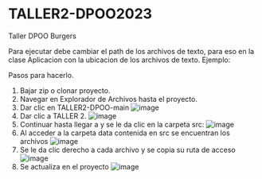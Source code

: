 # TALLER2-DPOO2023
Taller DPOO Burgers

Para ejecutar debe cambiar el path de los archivos de texto, para eso en la clase Aplicacion con la ubicacion de los archivos de texto.
Ejemplo:


Pasos para hacerlo.
1. Bajar zip o clonar proyecto.
2. Navegar en Explorador de Archivos hasta el proyecto.
3. Dar clic en TALLER2-DPOO-main
 ![image](https://github.com/SofRozo/Taller6-Dpoo/assets/111070857/641a03ec-e5b8-4356-b20a-6b82247cb0f3)
4. Dar clic a TALLER 2.
   ![image](https://github.com/SofRozo/Taller6-Dpoo/assets/111070857/ec4dcbac-5af9-4a14-9b55-4fffb178c026)
5. Continuar hasta llegar a y se le da clic en la carpeta src:
 ![image](https://github.com/SofRozo/Taller6-Dpoo/assets/111070857/87b80baa-6d4f-45b1-9207-db564581a1b8)
6. Al acceder a la carpeta data contenida en src se encuentran los archivos
 ![image](https://github.com/SofRozo/Taller6-Dpoo/assets/111070857/6c6585b5-311b-45c1-bbca-7523e323eb4d)
7. Se le da clic derecho a cada archivo y se copia su ruta de acceso
 ![image](https://github.com/SofRozo/Taller6-Dpoo/assets/111070857/18db1619-9875-4e42-8ac2-6f51c28a1338)
8. Se actualiza en el proyecto
 ![image](https://github.com/SofRozo/Taller6-Dpoo/assets/111070857/971318e8-2738-41bd-bc6b-155205410fe0)




